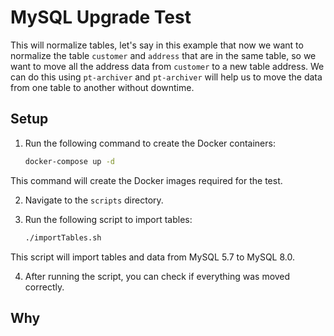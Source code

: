 # MySQL Upgrade Test

This will normalize tables, let's say in this example that now we want to normalize the table `customer` and `address` that are in the same table, so we want to move all the address data from `customer` to a new table address.
We can do this using `pt-archiver` and `pt-archiver` will help us to move the data from one table to another without downtime.

## Setup

1. Run the following command to create the Docker containers:

    ```bash
    docker-compose up -d
    ```

This command will create the Docker images required for the test.

2. Navigate to the `scripts` directory.

3. Run the following script to import tables:

    ```bash
    ./importTables.sh
    ```

This script will import tables and data from MySQL 5.7 to MySQL 8.0.

4. After running the script, you can check if everything was moved correctly.

## Why 